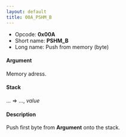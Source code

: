 ```yaml
---
layout: default
title: 00A_PSHM_B
---
```


-   Opcode: **0x00A**
-   Short name: **PSHM\_B**
-   Long name: Push from memory (byte)

#### Argument

Memory adress.

#### Stack

... =&gt; ..., *value*

#### Description

Push first byte from **Argument** onto the stack.
